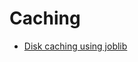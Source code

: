 # Caching

- [Disk caching using joblib](https://towardsdatascience.com/disk-caching-using-joblib-51372056afac)
